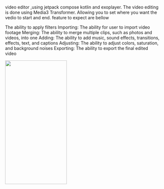 video editor ,using jetpack compose kotlin and exoplayer. The video editing is done using Media3 Transformer. Allowing you to set where you want the vedio to start and end. feature to expect are bellow

The ability to apply filters
Importing: The ability for user to import video footage
Merging: The ability to merge multiple clips, such as photos and videos, into one
Adding: The ability to add music, sound effects, transitions, effects, text, and captions
Adjusting: The ability to adjust colors, saturation, and background noises
Exporting: The ability to export the final edited video

<img src="https://github.com/Ohnstokk3/video-editor-/blob/master/Screenshot_20241026_191808_My%20Application.jpg)" width="200" height="400" />

